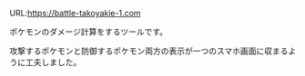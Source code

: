 URL:https://battle-takoyakie-1.com

ポケモンのダメージ計算をするツールです。

攻撃するポケモンと防御するポケモン両方の表示が一つのスマホ画面に収まるように工夫しました。
